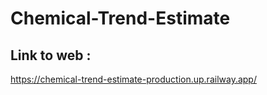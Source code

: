 # Chemical-Trend-Estimate

## Link to web :
https://chemical-trend-estimate-production.up.railway.app/
